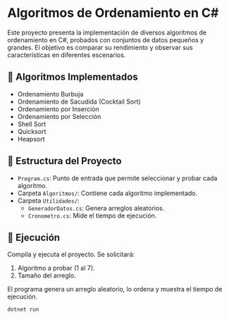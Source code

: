 # Algoritmos de Ordenamiento en C#

Este proyecto presenta la implementación de diversos algoritmos de ordenamiento en C#, probados con conjuntos de datos pequeños y grandes. El objetivo es comparar su rendimiento y observar sus características en diferentes escenarios.

## 📌 Algoritmos Implementados

- Ordenamiento Burbuja
- Ordenamiento de Sacudida (Cocktail Sort)
- Ordenamiento por Inserción
- Ordenamiento por Selección
- Shell Sort
- Quicksort
- Heapsort

## 🧠 Estructura del Proyecto

- `Program.cs`: Punto de entrada que permite seleccionar y probar cada algoritmo.
- Carpeta `Algoritmos/`: Contiene cada algoritmo implementado.
- Carpeta `Utilidades/`:
  - `GeneradorDatos.cs`: Genera arreglos aleatorios.
  - `Cronometro.cs`: Mide el tiempo de ejecución.

## 🚀 Ejecución

Compila y ejecuta el proyecto. Se solicitará:
1. Algoritmo a probar (1 al 7).
2. Tamaño del arreglo.

El programa genera un arreglo aleatorio, lo ordena y muestra el tiempo de ejecución.

```bash
dotnet run
